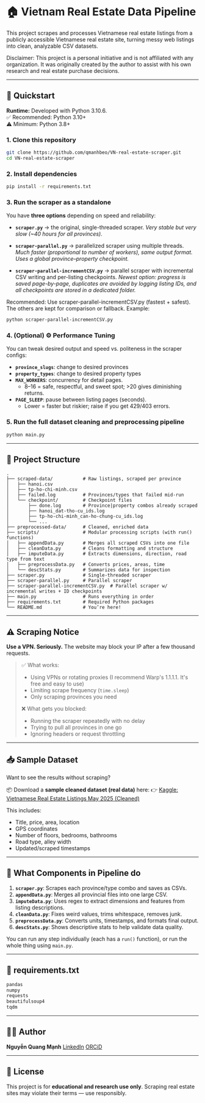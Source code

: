 # 🏠 Vietnam Real Estate Data Pipeline

This project scrapes and processes Vietnamese real estate listings from a publicly accessible Vietnamese real estate site, turning messy web listings into clean, analyzable CSV datasets.

Disclaimer: This project is a personal initiative and is not affiliated with any organization. It was originally created by the author to assist with his own research and real estate purchase decisions.

---

## 🚀 Quickstart

**Runtime:** Developed with Python 3.10.6.  
✅ Recommended: Python 3.10+  
⚠️ Minimum: Python 3.8+

### 1. Clone this repository

```bash
git clone https://github.com/qmanhbeo/VN-real-estate-scraper.git
cd VN-real-estate-scraper
```

### 2. Install dependencies

```bash
pip install -r requirements.txt
```

### 3. Run the scraper as a standalone

You have **three options** depending on speed and reliability:

* **`scraper.py`** → the original, single-threaded scraper.
  *Very stable but very slow (\~40 hours for all provinces).*

* **`scraper-parallel.py`** → parallelized scraper using multiple threads.
  *Much faster (proportional to number of workers), same output format. Uses a global province–property checkpoint.*

* **`scraper-parallel-incrementCSV.py`** → parallel scraper with incremental CSV writing and per-listing checkpoints.
  *Newest option: progress is saved page-by-page, duplicates are avoided by logging listing IDs, and all checkpoints are stored in a dedicated folder.*

Recommended: Use scraper-parallel-incrementCSV.py (fastest + safest). The others are kept for comparison or fallback. Example:

```bash
python scraper-parallel-incrementCSV.py
```

### 4. (Optional) ⚙️ Performance Tuning

You can tweak desired output and speed vs. politeness in the scraper configs:

- **`province_slugs`**: change to desired provinces
- **`property_types`**: change to desired property types
- **`MAX_WORKERS`**: concurrency for detail pages.
  - 8–16 = safe, respectful, and sweet spot; >20 gives diminishing returns.
- **`PAGE_SLEEP`**: pause between listing pages (seconds).
  - Lower = faster but riskier; raise if you get 429/403 errors.


### 5. Run the full dataset cleaning and preprocessing pipeline

```bash
python main.py
```

---

## 📁 Project Structure

```
.
├── scraped-data/           # Raw listings, scraped per province
│   ├── hanoi.csv
│   ├── tp-ho-chi-minh.csv
│   ├── failed.log          # Provinces/types that failed mid-run
│   └── checkpoint/         # Checkpoint files
│       ├── done.log        # Province|property combos already scraped
│       ├── hanoi_dat-tho-cu_ids.log
│       ├── tp-ho-chi-minh_can-ho-chung-cu_ids.log
│       └── ...
├── preprocessed-data/      # Cleaned, enriched data
├── scripts/                # Modular processing scripts (with run() functions)
│   ├── appendData.py       # Merges all scraped CSVs into one file
│   ├── cleanData.py        # Cleans formatting and structure
│   ├── imputeData.py       # Extracts dimensions, direction, road type from text
│   ├── preprocessData.py   # Converts prices, areas, time
│   └── descStats.py        # Summarizes data for inspection
├── scraper.py              # Single-threaded scraper
├── scraper-parallel.py     # Parallel scraper
├── scraper-parallel-incrementCSV.py  # Parallel scraper w/ incremental writes + ID checkpoints
├── main.py                 # Runs everything in order
├── requirements.txt        # Required Python packages
└── README.md               # You’re here!
```

---

## ⚠️ Scraping Notice

**Use a VPN. Seriously.** The website may block your IP after a few thousand requests.

> ✅ What works:
>
> * Using VPNs or rotating proxies (I recommend Warp's 1.1.1.1. It's free and easy to use)
> * Limiting scrape frequency (`time.sleep`)
> * Only scraping provinces you need
>
> ❌ What gets you blocked:
>
> * Running the scraper repeatedly with no delay
> * Trying to pull all provinces in one go
> * Ignoring headers or request throttling

---

## 📥 Sample Dataset

Want to see the results without scraping?

📦 Download a **sample cleaned dataset (real data)** here:
👉 [Kaggle: Vietnamese Real Estate Listings May 2025 (Cleaned)](https://www.kaggle.com/datasets/qmanhbeo/vietnamese-real-estate-listings-may-2024)

This includes:

* Title, price, area, location
* GPS coordinates
* Number of floors, bedrooms, bathrooms
* Road type, alley width
* Updated/scraped timestamps

---

## 🧠 What Components in Pipeline do

1. **`scraper.py`**: Scrapes each province/type combo and saves as CSVs.
2. **`appendData.py`**: Merges all provincial files into one large CSV.
3. **`imputeData.py`**: Uses regex to extract dimensions and features from listing descriptions.
4. **`cleanData.py`**: Fixes weird values, trims whitespace, removes junk.
5. **`preprocessData.py`**: Converts units, timestamps, and formats final output.
6. **`descStats.py`**: Shows descriptive stats to help validate data quality.

You can run any step individually (each has a `run()` function), or run the whole thing using `main.py`.

---

## 📆 requirements.txt

```txt
pandas
numpy
requests
beautifulsoup4
tqdm
```

---

## 🧑‍💼 Author

**Nguyễn Quang Mạnh**
[LinkedIn](https://www.linkedin.com/in/qmanhbeo/)
[ORCiD](https://orcid.org/0009-0009-0295-1508)

---

## 📄 License

This project is for **educational and research use only**.
Scraping real estate sites may violate their terms — use responsibly.
